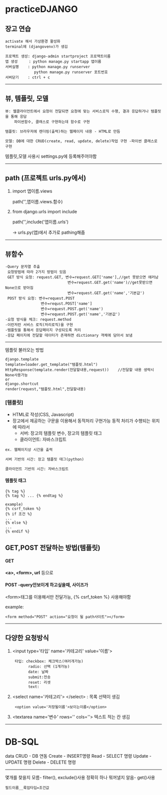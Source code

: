 # practiceDJANGO
## 장고 연습

    activate 해서 가상환경 활성화
    terminal에 (djangovenv)가 생김
    
    프로젝트 생성: django-admin startproject 프로잭트이름
    앱 생성     : python manage.py startapp 앱이름
    서버실행    : python manage.py runserver
                 python manage.py runserver 포트번호
    서버닫기    : ctrl + c
    
***
## 뷰, 템플릿, 모델
    뷰: 웹클라이언트에서 요청이 전달되면 요청에 맞는 서비스로직 수행, 결과 응답하거나 템플릿을 통해 응담
        파이썬함수, 클래스로 구현하는데 함수로 구현
    
    템플릿: 브라우저에 렌더링(출력)하는 웹페이지 내용 - HTML로 만듬
    
    모델: DB에 대한 CRUD(create, read, update, delete)작업 구현 -파이썬 클래스로 구현
 
 템플릿,모델 사용시 settings.py에 등록해주어야함
 ***
 ## path (프로젝트 urls.py에서)
 1. import 앱이름.views
 
    path('',앱이름.views.함수)
 2. from django.urls import include
 
    path('',include('앱이름.urls')
    
    -> urls.py(앱)에서 추가로 pathing해줌
 ***
## 뷰함수
    -Query 문자열 추출
     요청방법에 따라 2가지 방법이 있음
     GET 방식 요청: request.GET, 변수=request.GET['name'],//get 못받으면 에러남
                                변수=request.GET.get('name')//get못받으면 None으로 받아짐
                                변수=request.GET.get('name','기본값')
     POST 방식 요청: 변수=request.POST
                    변수=requst.POST['name']
                    변수=request.POST.get('name')
                    변수=request.POST.get('name','기본값')
    -요청 방식을 체크: request.method
    -이런저런 서비스 로직(처리로직)을 구현
    -템플릿을 통해서 응답페이지 구성되도록 처리
    -응답 페이지에 전달할 데이터가 존재하면 dictionary 객체에 담아서 보냄
***
템플릿 불러오는 방법

    django.template
    template=loader.get_template("템플릿.html")
    HttpResponse(template.render(전달할내용,request))    //전달할 내용 생략시 None사용가능
    or
    django.shortcut
    render(request,"템플릿.html",전달할내용)
    
### [템플릿]

   - HTML로 작성(CSS, Javascript)
   - 장고에서 제공하는 구문을 이용해서 동적처리 구현가능
     동적 처리가 수행되는 위치에 따라서
        - 서버: 장고의 템플릿 변수, 장고의 템플릿 태그
        - 클라이언트: 자바스크립트
        
    ex. 웹페이지상 시간을 출력
    
    서버 기반의 시간: 장고 템플릿 태그(python)
    
    클라이언트 기반의 시간: 자바스크립트
      
#### 템플릿 태그
    {% tag %}
    {% tag %} ... {% endtag %}
    
    example)
    {% csrf_token %}
    {% if 조건 %}
    ...
    {% else %}
    ...
    {% endif %}
    
## GET,POST 전달하는 방법(템플릿)
#### GET
**\<a>, \<form>, url** 등으로 

#### POST -query안보이게 하고싶을때, 사이즈가 
\<form>태그를 이용해서만 전달가능, {% csrf_token %} 사용해야함


example:

    <form method="POST" action="요청이 될 path사이트"></form>

***    
## 다양한 요청방식
1. \<input type='타입' name='카테고리' value='이름'>

        타입: checkbox: 체크박스(여러개가능)
              radio: 선택 (1개가능)
              date: 날짜
              submit:전송
              reset: 리셋
              text: 
          
2. \<select name='카테고리'> \</select> : 목록 선택이 생김
    
        <option value='저장될이름'>보이는이름</option>
        
3. \<textarea name='변수' rows='' cols=''>
    텍스트 적는 칸 생김
      
***

# DB-SQL

data CRUD - DB 연동
     Create - INSERT명령
     Read - SELECT 명령
     Update - UPDATE 명령
     Delete - DELETE 명령
     
***
몇개를 찾을지 모름- filter(), exclude()사용
정확히 하나 뭐꺼낼지 알음- get()사용
 
    필드이름__룩업타입=조건값
 
 
